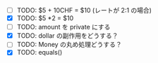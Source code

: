 - [ ] TODO: $5 + 10CHF = $10 (レートが 2:1 の場合)
- [x] TODO: $5 \*2 = $10
- [ ] TODO: amount を private にする
- [x] TODO: dollar の副作用をどうする？
- [ ] TODO: Money の丸め処理どうする？
- [x] TODO: equals()
